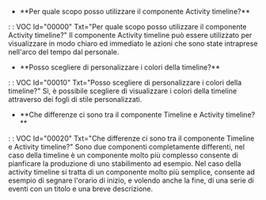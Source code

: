 - \*\*Per quale scopo posso utilizzare il componente Activity timeline?\*\*

 :  : VOC Id="00000" Txt="Per quale scopo posso utilizzare il componente Activity timeline?"
Il componente Activity timeline può essere utilizzato per visualizzare in modo chiaro ed immediato le azioni che sono state intraprese nell'arco del tempo dal personale.

- \*\*Posso scegliere di personalizzare i colori della timeline?\*\*

 :  : VOC Id="00010" Txt="Posso scegliere di personalizzare i colori della timeline?"
Sì, è possibile scegliere di visualizzare i colori della timeline attraverso dei fogli di stile personalizzati.

- \*\*Che differenze ci sono tra il componente Timeline e Activity timeline?\*\*

 :  : VOC Id="00020" Txt="Che differenze ci sono tra il componente Timeline e Activity timeline?"
Sono due componenti completamente differenti, nel caso della timeline è un componente molto più complesso consente di pianficare la produzione di uno stabilimento ad esempio.
Nel caso della activity timeline si tratta di un componente molto più semplice, consente ad esempio di segnare l'orario di inizio, e volendo anche la fine, di una serie di eventi con un titolo e una breve descrizione.
